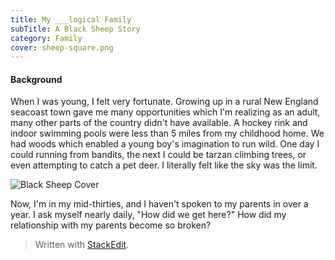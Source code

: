 ```yaml
---
title: My ___logical Family
subTitle: A Black Sheep Story
category: Family
cover: sheep-square.png
---
```

#### Background
When I was young, I felt very fortunate. Growing up in a rural New England seacoast town gave me many opportunities which I'm realizing as an adult, many other parts of the country didn't have available. A hockey rink and indoor swimming pools were less than 5 miles from my childhood home. We had woods which enabled a young boy's imagination to run wild. One day I could running from bandits, the next I could be tarzan climbing trees, or even attempting to catch a pet deer. I literally felt like the sky was the limit. 

![Black Sheep Cover](sheep-cover.png)

Now, I'm in my mid-thirties, and I haven't spoken to my parents in over a year. I ask myself nearly daily, "How did we get here?"
How did my relationship with my parents become so broken? 

> Written with [StackEdit](https://stackedit.io/).
<!--stackedit_data:
eyJoaXN0b3J5IjpbMzg5MTYwNTMxLDM0NjEzMTg2NywzMjIyNz
M2MTksOTc5ODcwNzIzLC0xMjgwNjA2NDM3LC03NTAyMTMyOTMs
MTMyMDE1NDM4NCwtMTM5ODIzMjFdfQ==
-->